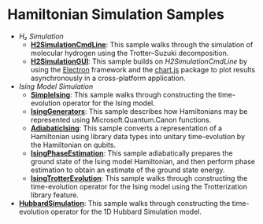 # Hamiltonian Simulation Samples #

- *H₂ Simulation*
  - **[H2SimulationCmdLine](./Samples/src/H2SimulationCmdLine)**:
      This sample walks through the simulation of molecular hydrogen using the Trotter–Suzuki decomposition.
  - **[H2SimulationGUI](./Samples/src/H2SimulationGUI)**:
      This sample builds on *H2SimulationCmdLine* by using the [Electron](https://electronjs.org/) framework and the [chart.js](http://www.chartjs.org/) package to plot results asynchronously in a cross-platform application.
- *Ising Model Simulation*
  - **[SimpleIsing](./Samples/src/SimpleIsing)**: This sample walks through constructing the time-evolution operator for the Ising model.
  - **[IsingGenerators](./Samples/src/IsingGenerators)**: This sample describes how Hamiltonians may be represented using Microsoft.Quantum.Canon functions.
  - **[AdiabaticIsing](./Samples/src/AdiabaticIsing)**: This sample converts a representation of a Hamiltonian using library data types into unitary time-evolution by the Hamiltonian on qubits.
  - **[IsingPhaseEstimation](./Samples/src/IsingPhaseEstimation)**: This sample adiabatically prepares the ground state of the Ising model Hamiltonian, and then perform phase estimation to obtain an estimate of the ground state energy. 
  - **[IsingTrotterEvolution](./Samples/src/IsingTrotterEvolution)**: This sample walks through constructing the time-evolution operator for the Ising model using the Trotterization library feature.
- **[HubbardSimulation](./Samples/src/HubbardSimulation)**: This sample walks through constructing the time-evolution operator for the 1D Hubbard Simulation model.
